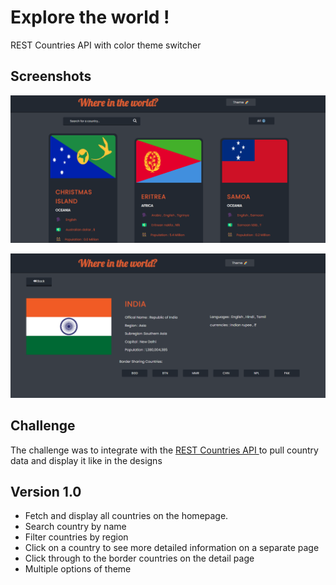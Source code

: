 # Explore the world !

REST Countries API with color theme switcher

## Screenshots

![App Screenshot](./assets/ss1.png)

![App Screenshot](./assets/ss2.png)

## Challenge

The challenge was to integrate with the [REST Countries API ](https://www.frontendmentor.io/) to pull country data and display it like in the designs

## Version 1.0

- Fetch and display all countries on the homepage.
- Search country by name
- Filter countries by region
- Click on a country to see more detailed information on a separate page
- Click through to the border countries on the detail page
- Multiple options of theme

<!-- ## Demo

Check out the demo : -->

